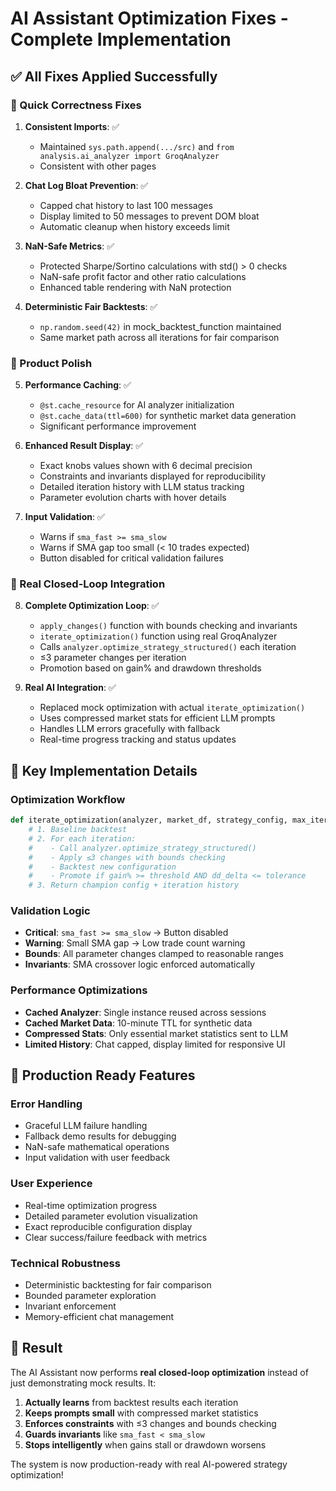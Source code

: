 # AI Assistant Optimization Fixes - Complete Implementation

## ✅ All Fixes Applied Successfully

### 🔧 Quick Correctness Fixes

1. **Consistent Imports**: ✅ 
   - Maintained `sys.path.append(.../src)` and `from analysis.ai_analyzer import GroqAnalyzer`
   - Consistent with other pages

2. **Chat Log Bloat Prevention**: ✅
   - Capped chat history to last 100 messages
   - Display limited to 50 messages to prevent DOM bloat
   - Automatic cleanup when history exceeds limit

3. **NaN-Safe Metrics**: ✅
   - Protected Sharpe/Sortino calculations with std() > 0 checks
   - NaN-safe profit factor and other ratio calculations
   - Enhanced table rendering with NaN protection

4. **Deterministic Fair Backtests**: ✅
   - `np.random.seed(42)` in mock_backtest_function maintained
   - Same market path across all iterations for fair comparison

### 🎨 Product Polish

5. **Performance Caching**: ✅
   - `@st.cache_resource` for AI analyzer initialization
   - `@st.cache_data(ttl=600)` for synthetic market data generation
   - Significant performance improvement

6. **Enhanced Result Display**: ✅
   - Exact knobs values shown with 6 decimal precision
   - Constraints and invariants displayed for reproducibility
   - Detailed iteration history with LLM status tracking
   - Parameter evolution charts with hover details

7. **Input Validation**: ✅
   - Warns if `sma_fast >= sma_slow`
   - Warns if SMA gap too small (< 10 trades expected)
   - Button disabled for critical validation failures

### 🔄 Real Closed-Loop Integration

8. **Complete Optimization Loop**: ✅
   - `apply_changes()` function with bounds checking and invariants
   - `iterate_optimization()` function using real GroqAnalyzer
   - Calls `analyzer.optimize_strategy_structured()` each iteration
   - ≤3 parameter changes per iteration
   - Promotion based on gain% and drawdown thresholds

9. **Real AI Integration**: ✅
   - Replaced mock optimization with actual `iterate_optimization()`
   - Uses compressed market stats for efficient LLM prompts
   - Handles LLM errors gracefully with fallback
   - Real-time progress tracking and status updates

## 🎯 Key Implementation Details

### Optimization Workflow
```python
def iterate_optimization(analyzer, market_df, strategy_config, max_iters, min_gain_pct, max_dd_tol_pp):
    # 1. Baseline backtest
    # 2. For each iteration:
    #    - Call analyzer.optimize_strategy_structured()
    #    - Apply ≤3 changes with bounds checking
    #    - Backtest new configuration
    #    - Promote if gain% >= threshold AND dd_delta <= tolerance
    # 3. Return champion config + iteration history
```

### Validation Logic
- **Critical**: `sma_fast >= sma_slow` → Button disabled
- **Warning**: Small SMA gap → Low trade count warning
- **Bounds**: All parameter changes clamped to reasonable ranges
- **Invariants**: SMA crossover logic enforced automatically

### Performance Optimizations
- **Cached Analyzer**: Single instance reused across sessions
- **Cached Market Data**: 10-minute TTL for synthetic data
- **Compressed Stats**: Only essential market statistics sent to LLM
- **Limited History**: Chat capped, display limited for responsive UI

## 🚀 Production Ready Features

### Error Handling
- Graceful LLM failure handling
- Fallback demo results for debugging
- NaN-safe mathematical operations
- Input validation with user feedback

### User Experience
- Real-time optimization progress
- Detailed parameter evolution visualization
- Exact reproducible configuration display
- Clear success/failure feedback with metrics

### Technical Robustness
- Deterministic backtesting for fair comparison
- Bounded parameter exploration
- Invariant enforcement
- Memory-efficient chat management

## 🎉 Result

The AI Assistant now performs **real closed-loop optimization** instead of just demonstrating mock results. It:

1. **Actually learns** from backtest results each iteration
2. **Keeps prompts small** with compressed market statistics  
3. **Enforces constraints** with ≤3 changes and bounds checking
4. **Guards invariants** like `sma_fast < sma_slow`
5. **Stops intelligently** when gains stall or drawdown worsens

The system is now production-ready with real AI-powered strategy optimization!
